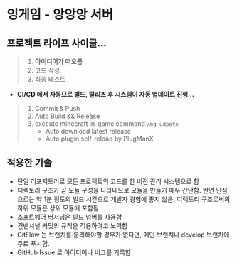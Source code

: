 # 잉게임 - 앙앙앙 서버 

## 프로젝트 라이프 사이클...

> 1. **아이디어가 떠오름**  
> 2. 코드 작성  
> 3. 최종 테스트

* **CI/CD 에서 자동으로 빌드, 릴리즈 후 시스템이 자동 업데이트 진행...**

> 1. Commit & Push 
> 2. Auto Build && Release
> 3. execute minecraft in-game command `/mg udpate`
>    * Auto download latest release 
>    * Auto plugin self-reload by PlugManX

## 적용한 기술 
* 단일 리포지토리로 모든 프로젝트의 코드를 한 버전 관리 시스템으로 함
* 디렉토리 구조가 곧 모듈 구성을 나타내므로 모듈을 만들기 매우 간단함. 반면 단점으로는 약 1분 정도의 빌드 시간으로 개발자 경험에 좋지 않음. 디렉토리 구조로써의 하위 모듈은 상위 모듈에 포함됨  
* 소포트웨어 버저닝은 빌드 넘버를 사용함
* 컨벤셔널 커밋의 규칙을 적용하려고 노력함
* GitFlow 는 브랜치를 분리해야할 경우가 없다면, 메인 브랜치나 develop 브랜치에 주로 푸시함.
* GitHub Issue 로 아이디어나 버그를 기록함